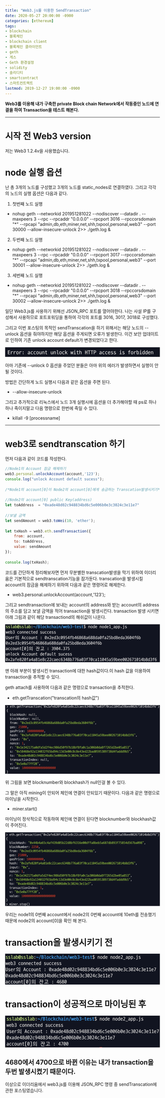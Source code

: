 ```yaml
---
title: "Web3.js를 이용한 SendTransaction"
date: 2020-05-27 20:00:00 -0900
categories: [ethereum]
tags: 
- blockchain
- 블록체인
- blockchain client
- 블록체인 클라이언트
- geth
- 게스
- Geth 환경설정
- solidity
- 솔리디티
- smartcontract
- 스마트컨트랙트
lastmod: 2019-12-27 19:00:00 -0900
---
```


**Web3를 이용해 내가 구축한 private Block chain Network에서 작동중인 노드에 연결을 하여 Transaction을 테스트 해본다.**  

---


# 시작 전 Web3 version
저는 Web3 1.2.4v을 사용했습니다.


# node 실행 옵션 
난 총 3개의 노드를 구성했고 3개의 노드를 static_nodes로 연결하였다. 그리고 각각의 노드의 실행 옵션은 다음과 같다.  

1. 첫번째 노드 실행
- nohup geth --networkid 201951281022 --nodiscover --datadir .  --maxpeers 3 --rpc --rpcaddr "0.0.0.0" --rpcport 3016 --rpccorsdomain "*" --rpcapi "admin,db,eth,miner,net,shh,txpool,personal,web3" --port 30000 --allow-insecure-unlock 2>> ./geth.log &

2. 두번째 노드 실행
- nohup geth --networkid 201951281022 --nodiscover --datadir .  --maxpeers 3 --rpc --rpcaddr "0.0.0.0" --rpcport 3017 --rpccorsdomain "*" --rpcapi "admin,db,eth,miner,net,shh,txpool,personal,web3" --port 30001 --allow-insecure-unlock 2>> ./geth.log &

3. 세번째 노드 실행
- nohup geth --networkid 201951281022 --nodiscover --datadir .  --maxpeers 3 --rpc --rpcaddr "0.0.0.0" --rpcport 3018 --rpccorsdomain "*" --rpcapi "admin,db,eth,miner,net,shh,txpool,personal,web3" --port 30002 --allow-insecure-unlock 2>> ./geth.log &

일단 Web3.js를 사용하기 위해선 JSON_RPC 포트를 열어야한다. 나는 사설 IP를 구성해서 사용하므로 포트포워딩을 통하여 각각의 포트를 3016, 3017, 3018로 구성했다.  

그리고 이번 포스팅의 목적인 sendTranscation을 하기 위해서는 해당 노드의 --unlock 옵션을 줘야하지만 해당 옵션을 주게되면 오류가 발생한다. 이건 보안 업데이트로 인하여 기존 unlock account default가 변경되었다고 한다.

![그림](/assets/images/img/blockchain-ethereum/web3test/sendtransaction1.png)

아마 기존에 --unlock 0 옵션을 주었던 분들은 아마 위의 에러가 발생하면서 실행이 안될 것이다.  

방법은 간단하게 노드 실행시 다음과 같은 옵션을 주면 된다.  

- --allow-insecure-unlock  

그리고 추가적으로 리눅스에서 노드 3개 실행시에 옵션을 더 추가해야할 때 ps로 하나하나 죽이지말고 다음 명령으로 한번에 죽일 수 있다.  

- killall -9 [processname]  

---

# web3로 sendtranscation 하기 
  
먼저 다음과 같이 코드를 작성한다.   

```javascript
//Node1의 Account 잠금 해제하기
web3.personal.unlockAccount(account,'123');
console.log("unlock Account default sucess");

/*Node1의 account[0]이 Node2의 account[0]에게 송금하는 Transcation발생시키기*/

//Node2의 account[0] public Key(address)
let toAddress  = "0xade48d02c948834bd6c5e006b0e3c3024c3e11e7"

//보낼 금액
let sendAmount = web3.toWei(10, 'ether');

let txHash = web3.eth.sendTransaction({
    from: account,
    to: toAddress,
    value: sendAmount
});

console.log(txHash);
```

코드를 간단하게 정리해보자면 먼저 무분별한 transcation발생을 막기 위하여 이더리움은 기본적으로 sendtranscation기능을 잠가둔다. transcation을 발생시킬 account의 잠금을 해제하기 위하여 다음과 같은 명령어로 해제한다.  

- web3.personal.unlockAccount(account,'123');

그리고 sendtransaction에 보내는 account의 address와 받는 account의 address의 주소를 담고 보낼 금액을 적어 transaction을 발생시킨다. transaction 발생 시키면 아래 그림과 같이 해당 transactiond의 해쉬값이 나온다.  

![그림](/assets/images/img/blockchain-ethereum/web3test/sendtransaction2.png)

맨 아래 부분이 발생시킨 transaction에 대한 hash값이다.이 hash 값을 이용하여 transaction을 추적할 수 있다.  
  
geth attach를 사용하여 다음과 같은 명령으로 transaction을 추적한다.  

- eth.getTranscation("transcation의 hash값")

![그림](/assets/images/img/blockchain-ethereum/web3test/sendtransaction3.png)

위 그림을 보면 blocknumber와 blockhash가 null인걸 볼 수 있다.  
  
그 말은 아직 mining이 안되어 체인에 연결이 안되있기 때문이다. 다음과 같은 명령으로 마이닝을 시작한다.  

- miner.start()

마이닝이 정삭적으로 작동하여 체인에 연결이 된다면 blocknumber와 blockhash값이 주어진다.  

![그림](/assets/images/img/blockchain-ethereum/web3test/sendtransaction5.png)

우리는 node1의 0번째 account에서 node2의 0번째 account에 10eth를 전송했기 때문에 node2의 account[0]을 확인 해 본다.  

# transaction을 발생시키기 전

![그림](/assets/images/img/blockchain-ethereum/web3test/sendtransaction4.png)

# transaction이 성공적으로 마이닝된 후 

![그림](/assets/images/img/blockchain-ethereum/web3test/sendtransaction6.png)

4680에서 4700으로 바뀐 이유는 내가 transaction을 두번 발생시켰기 때문이다.  
--

이상으로 이더리움에서 web3.js를 이용해 JSON_RPC 명령 중 sendTranscation에 관한 포스팅였습니다.  